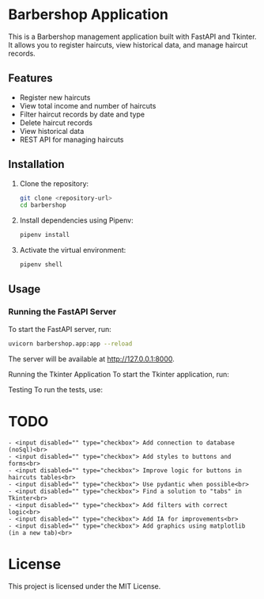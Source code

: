 
# Barbershop Application

This is a Barbershop management application built with FastAPI and Tkinter. It allows you to register haircuts, view historical data, and manage haircut records.

## Features

- Register new haircuts
- View total income and number of haircuts
- Filter haircut records by date and type
- Delete haircut records
- View historical data
- REST API for managing haircuts

## Installation

1. Clone the repository:
    ```sh
    git clone <repository-url>
    cd barbershop
    ```

2. Install dependencies using Pipenv:
    ```sh
    pipenv install
    ```

3. Activate the virtual environment:
    ```sh
    pipenv shell
    ```

## Usage

### Running the FastAPI Server

To start the FastAPI server, run:
```sh
uvicorn barbershop.app:app --reload
```

The server will be available at http://127.0.0.1:8000.
 
Running the Tkinter Application
To start the Tkinter application, run:

Testing
To run the tests, use:

# TODO
    - <input disabled="" type="checkbox"> Add connection to database (noSql)<br>
    - <input disabled="" type="checkbox"> Add styles to buttons and forms<br>
    - <input disabled="" type="checkbox"> Improve logic for buttons in haircuts tables<br>
    - <input disabled="" type="checkbox"> Use pydantic when possible<br>
    - <input disabled="" type="checkbox"> Find a solution to "tabs" in Tkinter<br>
    - <input disabled="" type="checkbox"> Add filters with correct logic<br>
    - <input disabled="" type="checkbox"> Add IA for improvements<br>
    - <input disabled="" type="checkbox"> Add graphics using matplotlib (in a new tab)<br>
    
# License
This project is licensed under the MIT License.